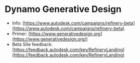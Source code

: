 # Dynamo Generative Design

- Info: [https://www.autodesk.com/campaigns/refinery-beta](https://www.autodesk.com/campaigns/refinery-beta)
- Primer: [https://www.generativedesign.org](https://www.generativedesign.org/)
- Beta Site feedback: [https://feedback.autodesk.com/key/RefineryLanding](https://feedback.autodesk.com/key/RefineryLanding)